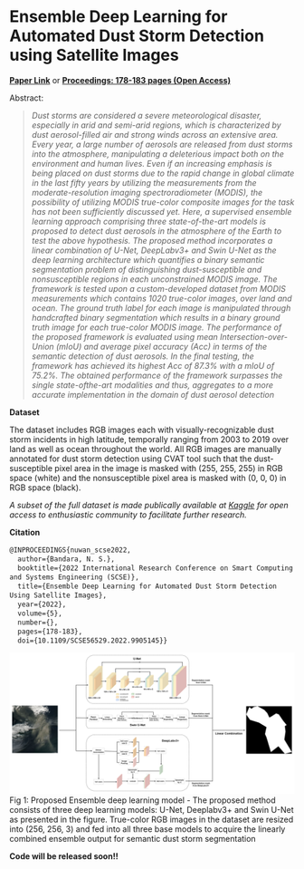 # Ensemble Deep Learning for Automated Dust Storm Detection using Satellite Images


**[Paper Link](https://ieeexplore.ieee.org/abstract/document/9905145)** or **[Proceedings: 178-183 pages (Open Access)](https://libnewbooks.info/scse-2022-2/)**

Abstract: 

>*Dust storms are considered a severe meteorological disaster, especially in arid and semi-arid regions, which is characterized by dust aerosol-filled air and strong winds across an extensive area. Every year, a large number of aerosols are released from dust storms into the atmosphere, manipulating a deleterious impact both on the environment and human lives. Even if an increasing emphasis is being placed on dust storms due to the rapid change in global climate in the last fifty years by utilizing the measurements from the moderate-resolution imaging spectroradiometer (MODIS), the possibility of utilizing MODIS true-color composite images for the task has not been sufficiently discussed yet. Here, a supervised ensemble learning approach comprising three state-of-the-art models is proposed to detect dust aerosols in the atmosphere of the Earth to test the above hypothesis. The proposed method incorporates a linear combination of U-Net, DeepLabv3+ and Swin U-Net as the deep learning architecture which quantifies a binary semantic segmentation problem of distinguishing dust-susceptible and nonsusceptible regions in each unconstrained MODIS image. The framework is tested upon a custom-developed dataset from MODIS measurements which contains 1020 true-color images, over land and ocean. The ground truth label for each image is manipulated through handcrafted binary segmentation which results in a binary ground truth image for each true-color MODIS image. The performance of the proposed framework is evaluated using mean Intersection-over-Union (mIoU) and average pixel accuracy (Acc) in terms of the semantic detection of dust aerosols. In the final testing, the framework has achieved its highest Acc of 87.3% with a mIoU of 75.2%. The obtained performance of the framework surpasses the single state-ofthe-art modalities and thus, aggregates to a more accurate implementation in the domain of dust aerosol detection*

**Dataset**

The dataset includes RGB images each with visually-recognizable dust storm incidents in high latitude, temporally ranging from 2003 to 2019 over land as well as ocean throughout the world. All RGB images are manually annotated for dust storm detection using CVAT tool such that the dust-susceptible pixel area in the image is masked with (255, 255, 255) in RGB space (white) and the nonsusceptible pixel area is masked with (0, 0, 0) in RGB space (black).

*A subset of the full dataset is made publically available at [Kaggle](https://www.kaggle.com/datasets/nuwansribandara/elai-dust-storm-dataset-from-modis) for open access to enthusiastic community to facilitate further research.*  

**Citation**

```
@INPROCEEDINGS{nuwan_scse2022,
  author={Bandara, N. S.},
  booktitle={2022 International Research Conference on Smart Computing and Systems Engineering (SCSE)}, 
  title={Ensemble Deep Learning for Automated Dust Storm Detection Using Satellite Images}, 
  year={2022},
  volume={5},
  number={},
  pages={178-183},
  doi={10.1109/SCSE56529.2022.9905145}}

```

<img src="https://github.com/NuwanSriBandara/Ensemble-Deep-Learning-Dust-Storm-Detection/blob/main/Figures/blockDiagram.png" width="1000"> <br />
Fig 1: Proposed Ensemble deep learning model - The proposed method consists of three deep learning models: U-Net, Deeplabv3+ and Swin U-Net as presented in
the figure. True-color RGB images in the dataset are resized into (256, 256, 3) and fed into all three base models to acquire the linearly combined ensemble
output for semantic dust storm segmentation


**Code will be released soon!!**
